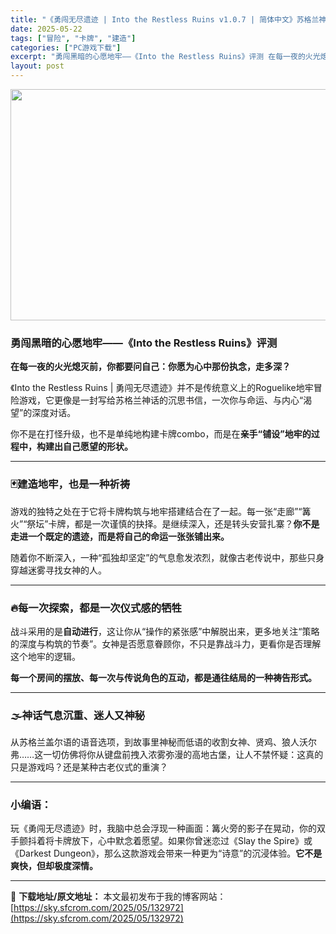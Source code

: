 ```yaml
---
title: "《勇闯无尽遗迹 | Into the Restless Ruins v1.0.7 | 简体中文》苏格兰神话卡牌构筑Roguelike佳作"
date: 2025-05-22
tags: ["冒险", "卡牌", "建造"]
categories: ["PC游戏下载"]
excerpt: "勇闯黑暗的心愿地牢——《Into the Restless Ruins》评测 在每一夜的火光熄灭前，你都要问自己：你愿为心中那份执念，走多深？ 《Into the Restless Ruins | 勇闯无尽遗迹》并不是传统意义上的Roguelike地牢冒险游戏，它更像是一封写给苏格兰神话的沉思书信，&hellip;"
layout: post
---
```


<img class="aligncenter size-full wp-image-132973" src="https://sky.sfcrom.com/wp-content/uploads/2025/05/2025052202065356.webp" alt="" width="660" height="370" />
<h3 data-start="64" data-end="108">勇闯黑暗的心愿地牢——《Into the Restless Ruins》评测</h3>
<p data-start="110" data-end="146"><strong data-start="110" data-end="146">在每一夜的火光熄灭前，你都要问自己：你愿为心中那份执念，走多深？</strong></p>
<p data-start="148" data-end="246">《Into the Restless Ruins | 勇闯无尽遗迹》并不是传统意义上的Roguelike地牢冒险游戏，它更像是一封写给苏格兰神话的沉思书信，一次你与命运、与内心“渴望”的深度对话。</p>
<p data-start="248" data-end="304">你不是在打怪升级，也不是单纯地构建卡牌combo，而是在<strong data-start="276" data-end="304">亲手“铺设”地牢的过程中，构建出自己愿望的形状。</strong></p>


<hr data-start="306" data-end="309" />

<h3 data-start="311" data-end="332">🃏<strong data-start="317" data-end="332">建造地牢，也是一种祈祷</strong></h3>
<p data-start="334" data-end="436">游戏的独特之处在于它将卡牌构筑与地牢搭建结合在了一起。每一张“走廊”“篝火”“祭坛”卡牌，都是一次谨慎的抉择。是继续深入，还是转头安营扎寨？<strong data-start="404" data-end="436">你不是走进一个既定的遗迹，而是将自己的命运一张张铺出来。</strong></p>
<p data-start="438" data-end="486">随着你不断深入，一种“孤独却坚定”的气息愈发浓烈，就像古老传说中，那些只身穿越迷雾寻找女神的人。</p>


<hr data-start="488" data-end="491" />

<h3 data-start="493" data-end="519">🔥<strong data-start="499" data-end="519">每一次探索，都是一次仪式感的牺牲</strong></h3>
<p data-start="521" data-end="606">战斗采用的是<strong data-start="527" data-end="535">自动进行</strong>，这让你从“操作的紧张感”中解脱出来，更多地关注“策略的深度与构筑的节奏”。女神是否愿意眷顾你，不只是靠战斗力，更看你是否理解这个地牢的逻辑。</p>
<p data-start="608" data-end="647"><strong data-start="608" data-end="647">每一个房间的摆放、每一次与传说角色的互动，都是通往结局的一种祷告形式。</strong></p>


<hr data-start="649" data-end="652" />

<h3 data-start="654" data-end="677">🌫️<strong data-start="661" data-end="677">神话气息沉重、迷人又神秘</strong></h3>
<p data-start="679" data-end="768">从苏格兰盖尔语的语音选项，到故事里神秘而低语的收割女神、贤鸡、狼人沃尔弗……这一切仿佛将你从键盘前拽入浓雾弥漫的高地古堡，让人不禁怀疑：这真的只是游戏吗？还是某种古老仪式的重演？</p>


<hr data-start="770" data-end="773" />

<h3 data-start="775" data-end="785">小编语：</h3>
<p data-start="786" data-end="922">玩《勇闯无尽遗迹》时，我脑中总会浮现一种画面：篝火旁的影子在晃动，你的双手颤抖着将卡牌放下，心中默念着愿望。如果你曾迷恋过《Slay the Spire》或《Darkest Dungeon》，那么这款游戏会带来一种更为“诗意”的沉浸体验。<strong data-start="905" data-end="922">它不是爽快，但却极度深情。</strong></p>

---
📖 **下载地址/原文地址：** 本文最初发布于我的博客网站：[https://sky.sfcrom.com/2025/05/132972](https://sky.sfcrom.com/2025/05/132972)
